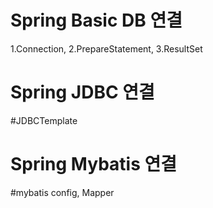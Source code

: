 # Spring Basic DB 연결
1.Connection, 2.PrepareStatement, 3.ResultSet 

# Spring JDBC 연결
#JDBCTemplate

# Spring Mybatis 연결
#mybatis config, Mapper

